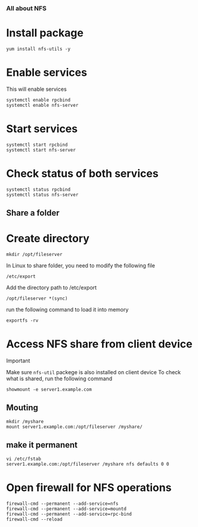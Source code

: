 ### All about NFS

# Install package 
```
yum install nfs-utils -y
```
# Enable services
This will enable services 
```
systemctl enable rpcbind
systemctl enable nfs-server
```
# Start services
```
systemctl start rpcbind
systemctl start nfs-server
```
# Check status of both services 
```
systemctl status rpcbind
systemctl status nfs-server
```

## Share a folder
# Create directory 
```
mkdir /opt/fileserver
```
In Linux to share folder, you need to modify the following file
```
/etc/export
```
Add the directory path to /etc/export
```
/opt/fileserver *(sync)
```
run the following command to load it into memory
```
exportfs -rv
```

# Access NFS share from client device
> [!IMPORTANT]
> Make sure `nfs-util` packege is also installed on client device
To check what is shared, run the following command 
```
showmount -e server1.example.com

```
## Mouting

```
mkdir /myshare
mount server1.example.com:/opt/fileserver /myshare/
```
## make it permanent
```
vi /etc/fstab
server1.example.com:/opt/fileserver /myshare nfs defaults 0 0
```
# Open firewall for NFS operations
```
firewall-cmd --permanent --add-service=nfs
firewall-cmd --permanent --add-service=mountd
firewall-cmd --permanent --add-service=rpc-bind
firewall-cmd --reload
```

